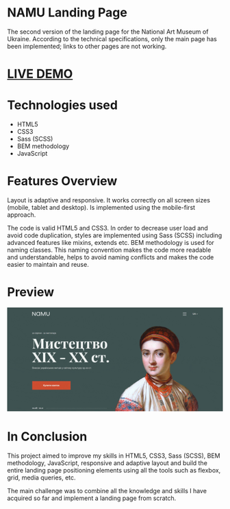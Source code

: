 # NAMU Landing Page
<p>The second version of the landing page for the National Art Museum of Ukraine. According to the technical specifications, only the main page has been implemented; links to other pages are not working.</p>
<h1><a href="https://vlkzmn.github.io/namu_landing/">LIVE DEMO</a></h1>

# Technologies used
<ul>
  <li>HTML5</li>
  <li>CSS3</li>
  <li>Sass (SCSS)</li>
  <li>BEM methodology</li>
  <li>JavaScript</li>
</ul>

# Features Overview
<p>Layout is adaptive and responsive. It works correctly on all screen sizes (mobile, tablet and desktop). Is implemented using the mobile-first approach.</p>
<p>The code is valid HTML5 and CSS3. In order to decrease user load and avoid code duplication, styles are implemented using Sass (SCSS) including advanced features like mixins, extends etc. BEM methodology is used for naming classes. This naming convention makes the code more readable and understandable, helps to avoid naming conflicts and makes the code easier to maintain and reuse.</p>

# Preview
<p align="center">
  <img src="https://github.com/vlkzmn/namu_landing/raw/master/src/images/preview.gif" alt="Museum Landing Page">
</p>

# In Conclusion
<p>This project aimed to improve my skills in HTML5, CSS3, Sass (SCSS), BEM methodology, JavaScript, responsive and adaptive layout and build the entire landing page positioning elements using all the tools such as flexbox, grid, media queries, etc.</p>

<p>The main challenge was to combine all the knowledge and skills I have acquired so far and implement a landing page from scratch.</p>

